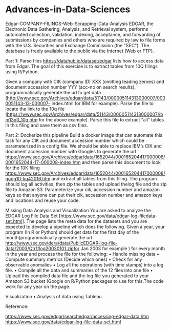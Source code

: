 # Advances-in-Data-Sciences

Edgar-COMPANY-FILINGS-Web-Scrapping-Data-Analysis
EDGAR, the Electronic Data Gathering, Analysis, and Retrieval system, performs automated collection, validation, indexing, acceptance, and forwarding of submissions by companies and others who are required by law to file forms with the U.S. Securities and Exchange Commission (the "SEC"). The database is freely available to the public via the Internet (Web or FTP).

Part 1: Parse files
https://datahub.io/dataset/edgar lists how to access data from Edgar. The goal of this exercise is to extract tables from 10Q filings using R/Python.

Given a company with CIK (company ID) XXX (omitting leading zeroes) and document accession number YYY (acc-no on search results), programmatically generate the url to get data (http://www.sec.gov/Archives/edgar/data/51143/000005114313000007/0000051143-13-000007- index.html for IBM for example). Parse the file to locate the link to the 10q file (https://www.sec.gov/Archives/edgar/data/51143/000005114313000007/ibm13q3_10q.htm for the above example). Parse this file to extract “all” tables in this filing and save them as csv files.

Part 2: Dockerize this pipeline
Build a docker image that can automate this task for any CIK and document accession number which could be parameterized in a config file. We should be able to replace IBM’s CIK and document accession number with Googles to generate the url https://www.sec.gov/Archives/edgar/data/1652044/000165204417000008/0001652044-17-000008-index.htm and then parse this document to look for the 10K filing https://www.sec.gov/Archives/edgar/data/1652044/000165204417000008/goog10-kq42016.htm and extract all tables from this filing. The program should log all activities, then zip the tables and upload thelog file and the zip file to Amazon S3. Parameterize your cik, accession number and amazon keys so that anyone can put their cik, accession number and amazon keys and locations and reuse your code.

Missing Data Analysis and Visualization
You are asked to analyze the EDGAR Log File Data Set [https://www.sec.gov/data/edgar-log-filedata-set.html]. The page lists the meta data for the datasets and you are expected to develop a pipeline which does the following. Given a year, your program (In R or Python) should get data for the first day of the month(programmatically generate the url http://www.sec.gov/dera/data/PublicEDGAR-log-file-data/2003/Qtr1/log20030101.zipfor Jan 2003 for example ) for every month in the year and process the file for the following: • Handle	missing	data • Compute	summary	metrics (Decide	which ones) • Check	for	any	observable	anomalies • Log	all	the	operations (with	time	stamps) into	a	log	file. • Compile	all	the	data and	summaries	of	the	12	files	into	one	file • Upload	this	compiled	data	file	and	the log	file	you	generated	to	your	Amazon	S3 bucket (Google on	R/Python	packages	to	use	for	this.The code work for any year on the page.

Visualization
• Analysis	of	data	using	Tableau.

Reference:

https://www.sec.gov/edgar/searchedgar/accessing-edgar-data.htm
https://www.sec.gov/data/edgar-log-file-data-set.html
